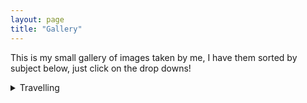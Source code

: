 ```yaml
---
layout: page
title: "Gallery"
---
```


This is my small gallery of images taken by me, I have them sorted by subject below, just click on the drop downs!


<details><summary>Travelling</summary>

[hi](https://hello.ca)

</details>

